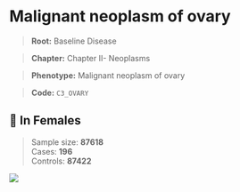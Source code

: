 # Malignant neoplasm of ovary

> **Root:** Baseline Disease  

> **Chapter:** Chapter II- Neoplasms  

> **Phenotype:** Malignant neoplasm of ovary  

> **Code:** `C3_OVARY`

## 👩 In Females  
> Sample size: **87618**  
> Cases: **196**  
> Controls: **87422**
<img src="/Disease/Figures/ALL/Baseline/C3_OVARY.png"/>
<CsvTable src="/public/Disease/Data/ALL/Baseline/LG_C3_OVARY.csv" label="🔍 View full results" />
